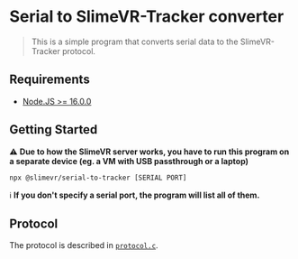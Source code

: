 # Serial to SlimeVR-Tracker converter

> This is a simple program that converts serial data to the SlimeVR-Tracker protocol.

## Requirements

- [Node.JS >= 16.0.0](https://nodejs.org)

## Getting Started

⚠ **Due to how the SlimeVR server works, you have to run this program on a separate device (eg. a VM with USB passthrough or a laptop)**

```shell
npx @slimevr/serial-to-tracker [SERIAL PORT]
```

ℹ **If you don't specify a serial port, the program will list all of them.**

## Protocol

The protocol is described in [`protocol.c`](src/protocol.c).
